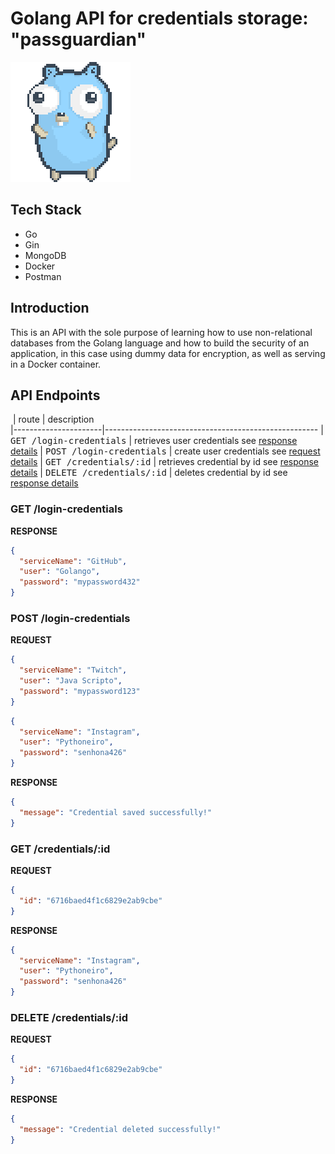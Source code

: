 # Golang API for credentials storage: "passguardian"

![gopher](misc/gopher-dance.gif)

## Tech Stack
- Go
- Gin
- MongoDB
- Docker
- Postman

## Introduction

This is an API with the sole purpose of learning how to use non-relational databases from the Golang language and how to build the security of an application, in this case using dummy data for encryption, as well as serving in a Docker container.

## API Endpoints
​
| route               | description                                          
|----------------------|-----------------------------------------------------
| <kbd>GET /login-credentials</kbd>     | retrieves user credentials see [response details](#get-credentials-detail)
| <kbd>POST /login-credentials</kbd>     | create user credentials see [request details](#post-credentials-detail)
| <kbd>GET /credentials/:id</kbd> | retrieves credential by id see [response details](#get-credential-by-id)
| <kbd>DELETE /credentials/:id</kbd> | deletes credential by id see [response details](#delete-credential-by-id)

<h3 id="get-credentials-detail">GET /login-credentials</h3>

**RESPONSE**
```json
{
  "serviceName": "GitHub",
  "user": "Golango",
  "password": "mypassword432"
}
```

<h3 id="post-credentials-detail">POST /login-credentials</h3>

**REQUEST**
```json
{
  "serviceName": "Twitch",
  "user": "Java Scripto",
  "password": "mypassword123"
}
```
```json
{
  "serviceName": "Instagram",
  "user": "Pythoneiro",
  "password": "senhona426"
}
```

**RESPONSE**
```json
{
  "message": "Credential saved successfully!"
}
```

<h3 id="get-credential-by-id">GET /credentials/:id</h3>

**REQUEST**
```json
{
  "id": "6716baed4f1c6829e2ab9cbe"
}
```

**RESPONSE**
```json
{
  "serviceName": "Instagram",
  "user": "Pythoneiro",
  "password": "senhona426"
}
```

<h3 id="delete-credential-by-id">DELETE /credentials/:id</h3>

**REQUEST**
```json
{
  "id": "6716baed4f1c6829e2ab9cbe"
}
```

**RESPONSE**
```json
{
  "message": "Credential deleted successfully!"
}